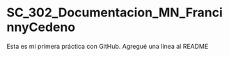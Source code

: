 # SC_302_Documentacion_MN_FrancinnyCedeno
Esta es mi primera práctica con GitHub.
Agregué una línea al README
